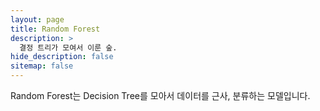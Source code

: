 ```yaml
---
layout: page
title: Random Forest
description: >
  결정 트리가 모여서 이룬 숲.
hide_description: false
sitemap: false
---
```


Random Forest는 Decision Tree를 모아서 데이터를 근사, 분류하는 모델입니다.